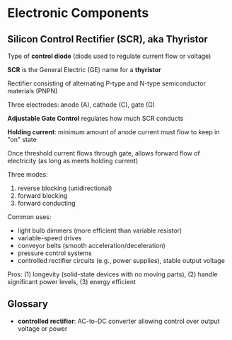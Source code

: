 # Electronic Components

## Silicon Control Rectifier (SCR), aka Thyristor

Type of **control diode** (diode used to regulate current flow or voltage)

**SCR** is the General Electric (GE) name for a **thyristor**

Rectifier consisting of alternating P-type and N-type semiconductor materials (PNPN)

Three electrodes: anode (A), cathode (C), gate  (G)

**Adjustable Gate Control** regulates how much SCR conducts

**Holding current**: minimum amount of anode current must flow to keep in "on" state

Once threshold current flows through gate, allows forward flow of electricity (as long as meets holding current)

Three modes: 
1. reverse blocking (unidirectional)
2. forward blocking
3. forward conducting

Common uses: 
* light bulb dimmers (more efficient than variable resistor)
* variable-speed drives
* conveyor belts (smooth acceleration/deceleration)
* pressure control systems
* controlled rectifier circuits (e.g., power supplies), stable output voltage

Pros: (1) longevity (solid-state devices with no moving parts), (2) handle significant power levels, (3) energy efficient

## Glossary
* **controlled rectifier**: AC-to-DC converter allowing control over output voltage or power